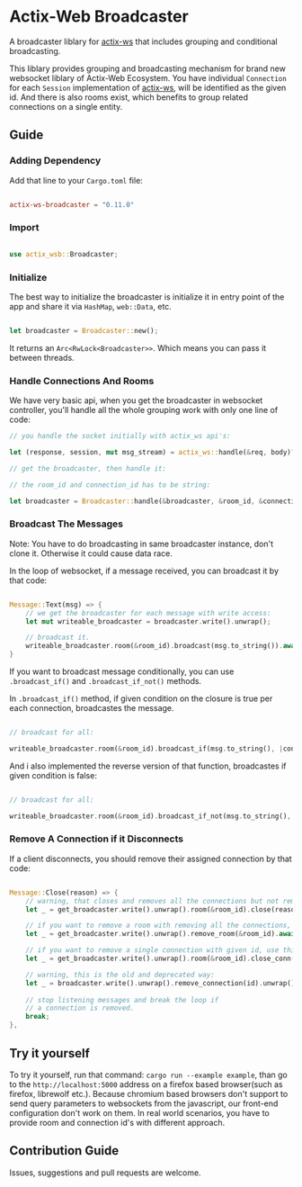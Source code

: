 # Actix-Web Broadcaster

A broadcaster liblary for [actix-ws](https://crates.io/crates/actix-ws) that includes grouping and conditional broadcasting.

This liblary provides grouping and broadcasting mechanism for brand new websocket liblary of Actix-Web Ecosystem. You have individual `Connection` for each `Session` implementation of [actix-ws](https://crates.io/crates/actix-ws), will be identified as the given id. And there is also rooms exist, which benefits to group related connections on a single entity.

## Guide

### Adding Dependency

Add that line to your `Cargo.toml` file:

```toml

actix-ws-broadcaster = "0.11.0"

```

### Import

```rust

use actix_wsb::Broadcaster;

```

### Initialize

The best way to initialize the broadcaster is initialize it
in entry point of the app and share it via `HashMap`, `web::Data`,
etc.

```rust

let broadcaster = Broadcaster::new();

```

It returns an `Arc<RwLock<Broadcaster>>`. Which means you can pass it between threads.

### Handle Connections And Rooms

We have very basic api, when you get the broadcaster in websocket controller,
you'll handle all the whole grouping work with only one line of code:

```rust
// you handle the socket initially with actix_ws api's:

let (response, session, mut msg_stream) = actix_ws::handle(&req, body)?;

// get the broadcaster, then handle it:

// the room_id and connection_id has to be string:

let broadcaster = Broadcaster::handle(&broadcaster, &room_id, &connection_id, session);

```

### Broadcast The Messages

Note: You have to do broadcasting in same broadcaster instance,
don't clone it. Otherwise it could cause data race.

In the loop of websocket, if a message received, you can broadcast it by that code:

```rust

Message::Text(msg) => {
    // we get the broadcaster for each message with write access:
    let mut writeable_broadcaster = broadcaster.write().unwrap();

    // broadcast it.
    writeable_broadcaster.room(&room_id).broadcast(msg.to_string()).await;
}

```

If you want to broadcast message conditionally, you can use
`.broadcast_if()` and `.broadcast_if_not()` methods.

In `.broadcast_if()` method, if given condition on the closure is true
per each connection, broadcastes the message.

```rust

// broadcast for all:

writeable_broadcaster.room(&room_id).broadcast_if(msg.to_string(), |connection| true).await;

```

And i also implemented the reverse version of that function,
broadcastes if given condition is false:

```rust

// broadcast for all:

writeable_broadcaster.room(&room_id).broadcast_if_not(msg.to_string(), |connection| false).await;

```

### Remove A Connection if it Disconnects

If a client disconnects, you should remove their assigned connection by that code:

```rust

Message::Close(reason) => {
    // warning, that closes and removes all the connections but not removes the room: 
    let _ = get_broadcaster.write().unwrap().room(&room_id).close(reason).await;

    // if you want to remove a room with removing all the connections, use this instead:
    let _ = get_broadcaster.write().unwrap().remove_room(&room_id).await;

    // if you want to remove a single connection with given id, use this:
    let _ = get_broadcaster.write().unwrap().room(&room_id).close_conn(reason, &id).await;

    // warning, this is the old and deprecated way:
    let _ = broadcaster.write().unwrap().remove_connection(id).unwrap().close(reason).await;
    
    // stop listening messages and break the loop if 
    // a connection is removed.
    break;
},

```

## Try it yourself

To try it yourself, run that command: `cargo run --example example`,
than go to the `http://localhost:5000` address on a firefox based
browser(such as firefox, librewolf etc.). Because chromium based
browsers don't support to send query parameters to websockets from
the javascript, our front-end configuration don't work on them.
In real world scenarios, you have to provide room and connection
id's with different approach.

## Contribution Guide

Issues, suggestions and pull requests are welcome.
